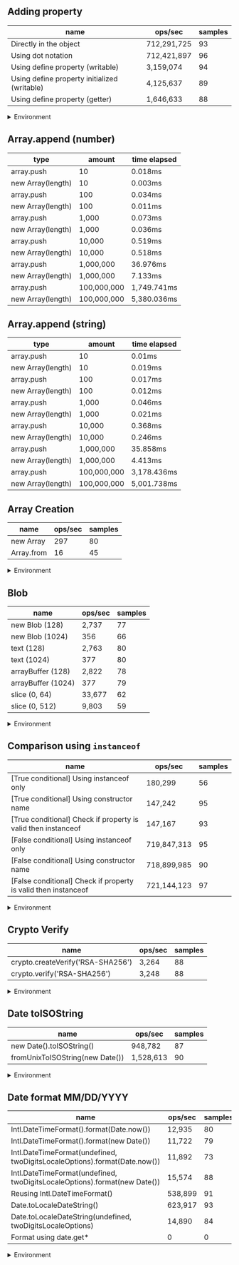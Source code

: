 ## Adding property

|name|ops/sec|samples|
|-|-|-|
|Directly in the object|712,291,725|93|
|Using dot notation|712,421,897|96|
|Using define property (writable)|3,159,074|94|
|Using define property initialized (writable)|4,125,637|89|
|Using define property (getter)|1,646,633|88|


<details>
<summary>Environment</summary>

* __Machine:__ linux x64 | 2 vCPUs | 6.8GB Mem
* __Run:__ Sat Oct 14 2023 01:29:25 GMT+0000 (Coordinated Universal Time)
</details>

<!--
{"environment":{"platform":"linux","arch":"x64","cpus":2,"totalMemory":6.759754180908203},"benchmarks":[{"name":"Directly in the object","hz":712291725.4103355,"cycles":7,"stats":{"deviation":4.323871129853061e-11,"mean":1.403919158858573e-9,"moe":8.787945171958297e-12,"rme":0.6259580629345604,"sem":4.48364549589709e-12,"variance":1.869586154757679e-21}},{"name":"Using dot notation","hz":712421896.5168866,"cycles":6,"stats":{"deviation":3.200234123472622e-11,"mean":1.4036626399176052e-9,"moe":6.401801538959904e-12,"rme":0.4560783593510538,"sem":3.2662252749795426e-12,"variance":1.0241498445038579e-21}},{"name":"Using define property (writable)","hz":3159073.691577493,"cycles":5,"stats":{"deviation":3.2557524802479167e-9,"mean":3.1654848782607754e-7,"moe":6.581782470147429e-10,"rme":0.2079233584512867,"sem":3.3580522806874637e-10,"variance":1.059992421264046e-17}},{"name":"Using define property initialized (writable)","hz":4125637.4600812034,"cycles":6,"stats":{"deviation":5.0708194272365304e-9,"mean":2.423867849940255e-7,"moe":1.0535113371820943e-9,"rme":0.43464058372986875,"sem":5.375057842765787e-10,"variance":2.5713209663639418e-17}},{"name":"Using define property (getter)","hz":1646632.5449403194,"cycles":4,"stats":{"deviation":4.829584922928987e-8,"mean":6.073000336794898e-7,"moe":1.0090775459633413e-8,"rme":1.6615799275517489,"sem":5.148354826343578e-9,"variance":2.332489052778299e-15}}]}-->

## Array.append (number)

|type|amount|time elapsed|
|-|-|-|
array.push|10|0.018ms
new Array(length)|10|0.003ms
array.push|100|0.034ms
new Array(length)|100|0.011ms
array.push|1,000|0.073ms
new Array(length)|1,000|0.036ms
array.push|10,000|0.519ms
new Array(length)|10,000|0.518ms
array.push|1,000,000|36.976ms
new Array(length)|1,000,000|7.133ms
array.push|100,000,000|1,749.741ms
new Array(length)|100,000,000|5,380.036ms
## Array.append (string)

|type|amount|time elapsed|
|-|-|-|
array.push|10|0.01ms
new Array(length)|10|0.019ms
array.push|100|0.017ms
new Array(length)|100|0.012ms
array.push|1,000|0.046ms
new Array(length)|1,000|0.021ms
array.push|10,000|0.368ms
new Array(length)|10,000|0.246ms
array.push|1,000,000|35.858ms
new Array(length)|1,000,000|4.413ms
array.push|100,000,000|3,178.436ms
new Array(length)|100,000,000|5,001.738ms

## Array Creation

|name|ops/sec|samples|
|-|-|-|
|new Array|297|80|
|Array.from|16|45|


<details>
<summary>Environment</summary>

* __Machine:__ linux x64 | 2 vCPUs | 6.8GB Mem
* __Run:__ Sat Oct 14 2023 01:32:18 GMT+0000 (Coordinated Universal Time)
</details>

<!--
{"environment":{"platform":"linux","arch":"x64","cpus":2,"totalMemory":6.759757995605469},"benchmarks":[{"name":"new Array","hz":296.86048734888584,"cycles":4,"stats":{"deviation":0.000555129029940985,"mean":0.003368585725,"moe":0.00012164801222869273,"rme":3.6112488195232952,"sem":0.00006206531236157792,"variance":3.081682398832191e-7}},{"name":"Array.from","hz":16.38185844091374,"cycles":1,"stats":{"deviation":0.0005413470854052155,"mean":0.06104313522222223,"moe":0.0001581705472986263,"rme":0.2591127515367947,"sem":0.00008069925882582974,"variance":2.930566668767217e-7}}]}-->

## Blob

|name|ops/sec|samples|
|-|-|-|
|new Blob (128)|2,737|77|
|new Blob (1024)|356|66|
|text (128)|2,763|80|
|text (1024)|377|80|
|arrayBuffer (128)|2,822|78|
|arrayBuffer (1024)|377|79|
|slice (0, 64)|33,677|62|
|slice (0, 512)|9,803|59|


<details>
<summary>Environment</summary>

* __Machine:__ linux x64 | 2 vCPUs | 6.8GB Mem
* __Run:__ Sat Oct 14 2023 01:34:32 GMT+0000 (Coordinated Universal Time)
</details>

<!--
{"environment":{"platform":"linux","arch":"x64","cpus":2,"totalMemory":6.759757995605469},"benchmarks":[{"name":"new Blob (128)","hz":2737.2315701301586,"cycles":3,"stats":{"deviation":0.00003616699409184531,"mean":0.0003653326269185361,"moe":0.000008078358531217262,"rme":2.2112338006478187,"sem":0.000004121611495519011,"variance":1.3080514616395737e-9}},{"name":"new Blob (1024)","hz":355.8116356182028,"cycles":2,"stats":{"deviation":0.00042396344476097536,"mean":0.002810475824554068,"moe":0.00010228513337127035,"rme":3.639424060425772,"sem":0.00005218629253636243,"variance":1.797450024935926e-7}},{"name":"text (128)","hz":2762.909535368255,"cycles":4,"stats":{"deviation":0.000019095536584687693,"mean":0.00036193729371118,"moe":0.000004184493951279193,"rme":1.156137823868007,"sem":0.0000021349458935097923,"variance":3.646395174571461e-10}},{"name":"text (1024)","hz":377.07632374930904,"cycles":4,"stats":{"deviation":0.00015010101774795255,"mean":0.0026519829992424243,"moe":0.00003289233575927978,"rme":1.2402921047637157,"sem":0.000016781803958816215,"variance":2.2530315528971167e-8}},{"name":"arrayBuffer (128)","hz":2821.9541886627335,"cycles":4,"stats":{"deviation":0.000020709013956051112,"mean":0.000354364363538403,"moe":0.000004595874816834452,"rme":1.2969348189935554,"sem":0.0000023448340902216594,"variance":4.288632590319197e-10}},{"name":"arrayBuffer (1024)","hz":377.29934180607404,"cycles":2,"stats":{"deviation":0.00011543375470734672,"mean":0.0026504154372842354,"moe":0.00002545513167282086,"rme":0.9604204425742259,"sem":0.000012987312077969826,"variance":1.3324951725835891e-8}},{"name":"slice (0, 64)","hz":33676.6520761493,"cycles":4,"stats":{"deviation":0.000020857694310997253,"mean":0.000029694163117485973,"moe":0.000005191902459798491,"rme":17.484589275193752,"sem":0.0000026489298264278018,"variance":4.350434119710071e-10}},{"name":"slice (0, 512)","hz":9803.06410491398,"cycles":3,"stats":{"deviation":0.00015836176841947842,"mean":0.00010200892183279004,"moe":0.00004040921449619747,"rme":39.613412013544306,"sem":0.00002061694617152932,"variance":2.507844969694451e-8}}]}-->

## Comparison using `instanceof`

|name|ops/sec|samples|
|-|-|-|
|[True conditional] Using instanceof only|180,299|56|
|[True conditional] Using constructor name|147,242|95|
|[True conditional] Check if property is valid then instanceof |147,167|93|
|[False conditional] Using instanceof only|719,847,313|95|
|[False conditional] Using constructor name|718,899,985|90|
|[False conditional] Check if property is valid then instanceof |721,144,123|97|


<details>
<summary>Environment</summary>

* __Machine:__ linux x64 | 2 vCPUs | 6.8GB Mem
* __Run:__ Sat Oct 14 2023 01:38:43 GMT+0000 (Coordinated Universal Time)
</details>

<!--
{"environment":{"platform":"linux","arch":"x64","cpus":2,"totalMemory":6.759754180908203},"benchmarks":[{"name":"[True conditional] Using instanceof only","hz":180298.6255550923,"cycles":3,"stats":{"deviation":0.0000010934115985159995,"mean":0.000005546353983128056,"moe":2.863820109060185e-7,"rme":5.163428295005859,"sem":1.461132708704176e-7,"variance":1.195548923769313e-12}},{"name":"[True conditional] Using constructor name","hz":147242.15038565546,"cycles":3,"stats":{"deviation":3.413014595489097e-7,"mean":0.000006791533520671954,"moe":6.863291017032066e-8,"rme":1.0105657280703537,"sem":3.501679090322483e-8,"variance":1.1648668629021607e-13}},{"name":"[True conditional] Check if property is valid then instanceof ","hz":147166.68462510008,"cycles":3,"stats":{"deviation":3.739602416656947e-7,"mean":0.000006795016158361187,"moe":7.600462644598014e-8,"rme":1.11853488902241,"sem":3.877787063570415e-8,"variance":1.3984626234666477e-13}},{"name":"[False conditional] Using instanceof only","hz":719847313.3213313,"cycles":6,"stats":{"deviation":1.3138047650264948e-11,"mean":1.3891834858507167e-9,"moe":2.6419530856556726e-12,"rme":0.19018028306302368,"sem":1.3479352477835064e-12,"variance":1.7260829606063232e-22}},{"name":"[False conditional] Using constructor name","hz":718899985.2412457,"cycles":7,"stats":{"deviation":3.1553636268971065e-11,"mean":1.391014077798908e-9,"moe":6.519048792602468e-12,"rme":0.4686544080788875,"sem":3.326045302348198e-12,"variance":9.956319617945264e-22}},{"name":"[False conditional] Check if property is valid then instanceof ","hz":721144122.715221,"cycles":6,"stats":{"deviation":2.224116880592709e-11,"mean":1.3866853635787015e-9,"moe":4.426167149216759e-12,"rme":0.31919044258128504,"sem":2.2582485455187547e-12,"variance":4.946695898537443e-22}}]}-->

## Crypto Verify

|name|ops/sec|samples|
|-|-|-|
|crypto.createVerify('RSA-SHA256')|3,264|88|
|crypto.verify('RSA-SHA256')|3,248|88|


<details>
<summary>Environment</summary>

* __Machine:__ linux x64 | 2 vCPUs | 6.8GB Mem
* __Run:__ Sat Oct 14 2023 01:40:29 GMT+0000 (Coordinated Universal Time)
</details>

<!--
{"environment":{"platform":"linux","arch":"x64","cpus":2,"totalMemory":6.759757995605469},"benchmarks":[{"name":"crypto.createVerify('RSA-SHA256')","hz":3263.907162024928,"cycles":5,"stats":{"deviation":0.000014124811844785416,"mean":0.0003063812634240491,"moe":0.0000029511916036225323,"rme":0.9632415411571416,"sem":0.0000015057100018482309,"variance":1.9951030965059036e-10}},{"name":"crypto.verify('RSA-SHA256')","hz":3247.721456603932,"cycles":4,"stats":{"deviation":0.000016388486312003582,"mean":0.00030790817912250304,"moe":0.000003424156281269214,"rme":1.1120705825443156,"sem":0.00000174701851085164,"variance":2.6858248359872877e-10}}]}-->

## Date toISOString

|name|ops/sec|samples|
|-|-|-|
|new Date().toISOString()|948,782|87|
|fromUnixToISOString(new Date())|1,528,613|90|


<details>
<summary>Environment</summary>

* __Machine:__ linux x64 | 2 vCPUs | 6.8GB Mem
* __Run:__ Sat Oct 14 2023 01:42:10 GMT+0000 (Coordinated Universal Time)
</details>

<!--
{"environment":{"platform":"linux","arch":"x64","cpus":2,"totalMemory":6.759757995605469},"benchmarks":[{"name":"new Date().toISOString()","hz":948782.4010479939,"cycles":5,"stats":{"deviation":5.666947805033787e-8,"mean":0.0000010539824504495791,"moe":1.190818732105457e-8,"rme":1.1298278558599435,"sem":6.07560577604825e-9,"variance":3.2114297424977256e-15}},{"name":"fromUnixToISOString(new Date())","hz":1528613.1560169675,"cycles":5,"stats":{"deviation":2.4620438204093057e-8,"mean":6.541877492443223e-7,"moe":5.086635232135491e-9,"rme":0.7775497535701733,"sem":2.5952220572119854e-9,"variance":6.06165977361565e-16}}]}-->

## Date format MM/DD/YYYY

|name|ops/sec|samples|
|-|-|-|
|Intl.DateTimeFormat().format(Date.now())|12,935|80|
|Intl.DateTimeFormat().format(new Date())|11,722|79|
|Intl.DateTimeFormat(undefined, twoDigitsLocaleOptions).format(Date.now())|11,892|73|
|Intl.DateTimeFormat(undefined, twoDigitsLocaleOptions).format(new Date())|15,574|88|
|Reusing Intl.DateTimeFormat()|538,899|91|
|Date.toLocaleDateString()|623,917|93|
|Date.toLocaleDateString(undefined, twoDigitsLocaleOptions)|14,890|84|
|Format using date.get*|0|0|


<details>
<summary>Environment</summary>

* __Machine:__ linux x64 | 2 vCPUs | 6.8GB Mem
* __Run:__ Sat Oct 14 2023 01:44:30 GMT+0000 (Coordinated Universal Time)
</details>

<!--
{"environment":{"platform":"linux","arch":"x64","cpus":2,"totalMemory":6.759757995605469},"benchmarks":[{"name":"Intl.DateTimeFormat().format(Date.now())","hz":12935.29574457268,"cycles":4,"stats":{"deviation":0.000012353256770569645,"mean":0.0000773078574890392,"moe":0.0000027070267444853187,"rme":3.501619152838538,"sem":0.0000013811360941251625,"variance":1.526029528396248e-10}},{"name":"Intl.DateTimeFormat().format(new Date())","hz":11722.10885866452,"cycles":6,"stats":{"deviation":0.00007916663408515536,"mean":0.00008530888187929082,"moe":0.000017457606744584228,"rme":20.463996667177227,"sem":0.000008906942216624606,"variance":6.2673559523728835e-9}},{"name":"Intl.DateTimeFormat(undefined, twoDigitsLocaleOptions).format(Date.now())","hz":11892.04605170045,"cycles":6,"stats":{"deviation":0.00009618458513024325,"mean":0.0000840898189977165,"moe":0.000022064806205006,"rme":26.239569151177722,"sem":0.000011257554186227552,"variance":9.25147441667701e-9}},{"name":"Intl.DateTimeFormat(undefined, twoDigitsLocaleOptions).format(new Date())","hz":15573.589775077586,"cycles":4,"stats":{"deviation":0.000006974512461634785,"mean":0.0000642112714179938,"moe":0.0000014572316319906345,"rme":2.269432764388897,"sem":7.43485526525834e-7,"variance":4.864382407749891e-11}},{"name":"Reusing Intl.DateTimeFormat()","hz":538899.2798671884,"cycles":6,"stats":{"deviation":0.0000021813017256311175,"mean":0.0000018556343223291183,"moe":4.4817860256571313e-7,"rme":24.152312617454562,"sem":2.2866255232944547e-7,"variance":4.7580772182412905e-12}},{"name":"Date.toLocaleDateString()","hz":623917.4117493174,"cycles":4,"stats":{"deviation":9.004962375492829e-8,"mean":0.0000016027762347523458,"moe":1.830191355265197e-8,"rme":1.1418882533830372,"sem":9.337710996251005e-9,"variance":8.108934738404146e-15}},{"name":"Date.toLocaleDateString(undefined, twoDigitsLocaleOptions)","hz":14889.887456912937,"cycles":4,"stats":{"deviation":0.000023473450386927823,"mean":0.00006715967483929702,"moe":0.0000050198802835947354,"rme":7.47454524699018,"sem":0.0000025611634099973142,"variance":5.510028730675619e-10}},{"name":"Format using date.get*","hz":0,"cycles":0,"stats":{"deviation":0,"mean":0,"moe":0,"rme":0,"sem":0,"variance":0}}]}-->
